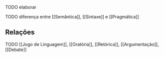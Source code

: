 TODO elaborar

TODO diferença entre [[Semântica]], [[Sintaxe]] e [[Pragmática]]

## Relações
TODO [[Jogo de Linguagem]], [[Oratória]], [[Retórica]], [[Argumentação]], [[Debate]]